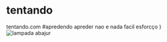 # tentando
tentando.com
#apredendo
apreder nao e nada facil esforcço
)![lampada abajur](https://www.imagensanimadas.com/data/media/93/lampada-abajur-imagem-animada-0003.gif)
